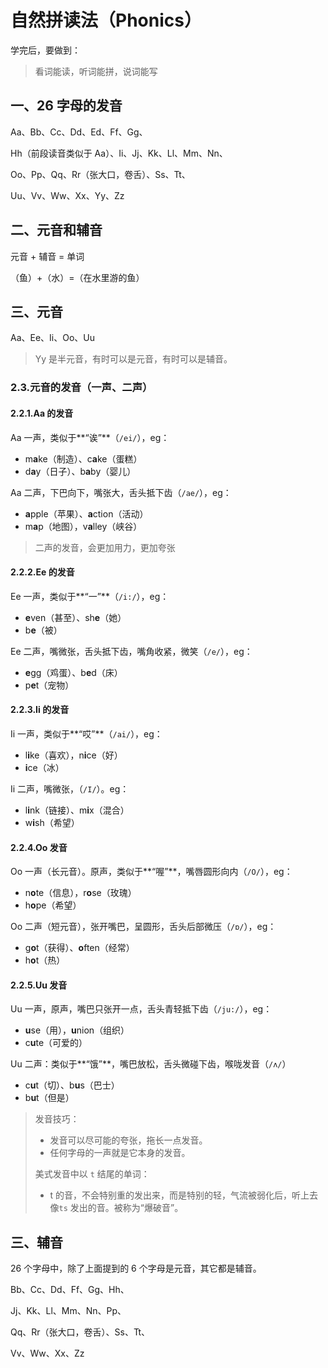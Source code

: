 # 自然拼读法（Phonics）

学完后，要做到：

> 看词能读，听词能拼，说词能写

## 一、26 字母的发音

Aa、Bb、Cc、Dd、Ed、Ff、Gg、

Hh（前段读音类似于 Aa）、Ii、Jj、Kk、Ll、Mm、Nn、

Oo、Pp、Qq、Rr（张大口，卷舌）、Ss、Tt、

Uu、Vv、Ww、Xx、Yy、Zz

## 二、元音和辅音

元音 + 辅音 = 单词

（鱼）+（水）=（在水里游的鱼）

## 三、元音

Aa、Ee、Ii、Oo、Uu

> Yy 是半元音，有时可以是元音，有时可以是辅音。

### 2.3.元音的发音（一声、二声）

#### 2.2.1.Aa 的发音

Aa 一声，类似于**“诶”**（`/ei/`），eg：

- m**a**ke（制造）、c**a**ke（蛋糕）
- d**a**y（日子）、b**a**by（婴儿）

Aa 二声，下巴向下，嘴张大，舌头抵下齿（`/ae/`），eg：

- **a**pple（苹果）、**a**ction（活动）
- m**a**p（地图），v**a**lley（峡谷）

> 二声的发音，会更加用力，更加夸张

#### 2.2.2.Ee 的发音

Ee 一声，类似于**“一”**（`/i:/`），eg：

- **e**ven（甚至）、sh**e**（她）
- b**e**（被）

Ee 二声，嘴微张，舌头抵下齿，嘴角收紧，微笑（`/e/`），eg：

- **e**gg（鸡蛋）、b**e**d（床）
- p**e**t（宠物）

#### 2.2.3.Ii 的发音

Ii 一声，类似于**“哎”**（`/ai/`），eg：

- l**i**ke（喜欢），n**i**ce（好）
- **i**ce（冰）

Ii 二声，嘴微张，（`/I/`）。eg：

- l**i**nk（链接）、m**i**x（混合）
- w**i**sh（希望）

#### 2.2.4.Oo 发音

Oo 一声（长元音）。原声，类似于**“喔”**，嘴唇圆形向内（`/O/`），eg：

- n**o**te（信息），r**o**se（玫瑰）
- h**o**pe（希望）

Oo 二声（短元音），张开嘴巴，呈圆形，舌头后部微压（`/ɒ/`），eg：

- g**o**t（获得）、**o**ften（经常）
- h**o**t（热）

#### 2.2.5.Uu 发音

Uu 一声，原声，嘴巴只张开一点，舌头青轻抵下齿（`/ju:/`），eg：

- **u**se（用），**u**nion（组织）
- c**u**te（可爱的）

Uu 二声：类似于**“饿”**，嘴巴放松，舌头微碰下齿，喉咙发音（`/ʌ/`）

- c**u**t（切）、b**u**s（巴士）
- b**u**t（但是）

> 发音技巧：
>
> - 发音可以尽可能的夸张，拖长一点发音。
> - 任何字母的一声就是它本身的发音。
>
> 美式发音中以 `t` 结尾的单词：
>
> - t 的音，不会特别重的发出来，而是特别的轻，气流被弱化后，听上去像`ts` 发出的音。被称为“爆破音”。

## 三、辅音

26 个字母中，除了上面提到的 6 个字母是元音，其它都是辅音。

Bb、Cc、Dd、Ff、Gg、Hh、

Jj、Kk、Ll、Mm、Nn、Pp、

Qq、Rr（张大口，卷舌）、Ss、Tt、

Vv、Ww、Xx、Zz

> 
